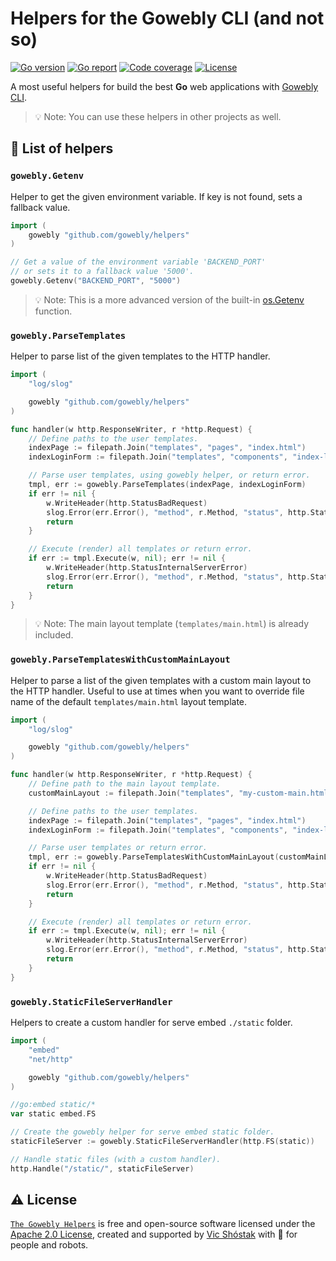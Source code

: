 # Helpers for the Gowebly CLI (and not so)

[![Go version][go_version_img]][go_dev_url]
[![Go report][go_report_img]][go_report_url]
[![Code coverage][go_code_coverage_img]][go_code_coverage_url]
[![License][repo_license_img]][repo_license_url]

A most useful helpers for build the best **Go** web applications with [Gowebly CLI][gowebly_url].

> 💡 Note: You can use these helpers in other projects as well.

## 📖 List of helpers

### `gowebly.Getenv`

Helper to get the given environment variable. If key is not found, sets a fallback value.

```go
import (
    gowebly "github.com/gowebly/helpers"
)

// Get a value of the environment variable 'BACKEND_PORT'
// or sets it to a fallback value '5000'.
gowebly.Getenv("BACKEND_PORT", "5000")
```

> 💡 Note: This is a more advanced version of the built-in [os.Getenv][go_os_getenv_url] function.

### `gowebly.ParseTemplates`

Helper to parse list of the given templates to the HTTP handler.

```go
import (
    "log/slog"

    gowebly "github.com/gowebly/helpers"
)

func handler(w http.ResponseWriter, r *http.Request) {
    // Define paths to the user templates.
    indexPage := filepath.Join("templates", "pages", "index.html")
    indexLoginForm := filepath.Join("templates", "components", "index-login-form.html")

    // Parse user templates, using gowebly helper, or return error.
    tmpl, err := gowebly.ParseTemplates(indexPage, indexLoginForm)
    if err != nil {
        w.WriteHeader(http.StatusBadRequest)
        slog.Error(err.Error(), "method", r.Method, "status", http.StatusBadRequest, "path", r.URL.Path)
        return
    }

    // Execute (render) all templates or return error.
    if err := tmpl.Execute(w, nil); err != nil {
        w.WriteHeader(http.StatusInternalServerError)
        slog.Error(err.Error(), "method", r.Method, "status", http.StatusInternalServerError, "path", r.URL.Path)
        return
    }
}
```

> 💡 Note: The main layout template (`templates/main.html`) is already included.

### `gowebly.ParseTemplatesWithCustomMainLayout`

Helper to parse a list of the given templates with a custom main layout to the HTTP handler. Useful to use at times when you want to override file name of the default `templates/main.html` layout template.

```go
import (
    "log/slog"

    gowebly "github.com/gowebly/helpers"
)

func handler(w http.ResponseWriter, r *http.Request) {
    // Define path to the main layout template.
    customMainLayout := filepath.Join("templates", "my-custom-main.html")

    // Define paths to the user templates.
    indexPage := filepath.Join("templates", "pages", "index.html")
    indexLoginForm := filepath.Join("templates", "components", "index-login-form.html")

    // Parse user templates or return error.
    tmpl, err := gowebly.ParseTemplatesWithCustomMainLayout(customMainLayout, indexPage, indexLoginForm)
    if err != nil {
        w.WriteHeader(http.StatusBadRequest)
        slog.Error(err.Error(), "method", r.Method, "status", http.StatusBadRequest, "path", r.URL.Path)
        return
    }

    // Execute (render) all templates or return error.
    if err := tmpl.Execute(w, nil); err != nil {
        w.WriteHeader(http.StatusInternalServerError)
        slog.Error(err.Error(), "method", r.Method, "status", http.StatusInternalServerError, "path", r.URL.Path)
        return
    }
}
```

### `gowebly.StaticFileServerHandler`

Helpers to create a custom handler for serve embed `./static` folder.

```go
import (
    "embed"
    "net/http"

    gowebly "github.com/gowebly/helpers"
)

//go:embed static/*
var static embed.FS

// Create the gowebly helper for serve embed static folder.
staticFileServer := gowebly.StaticFileServerHandler(http.FS(static))

// Handle static files (with a custom handler).
http.Handle("/static/", staticFileServer)
```

## ⚠️ License

[`The Gowebly Helpers`][repo_url] is free and open-source software licensed under the [Apache 2.0 License][repo_license_url], created and supported by [Vic Shóstak][author_url] with 🩵 for people and robots.

<!-- Go links -->

[go_report_url]: https://goreportcard.com/report/github.com/gowebly/helpers
[go_dev_url]: https://pkg.go.dev/github.com/gowebly/helpers
[go_version_img]: https://img.shields.io/badge/Go-1.22+-00ADD8?style=for-the-badge&logo=go
[go_code_coverage_url]: https://codecov.io/gh/gowebly/helpers
[go_code_coverage_img]: https://img.shields.io/codecov/c/gh/gowebly/helpers.svg?logo=codecov&style=for-the-badge
[go_report_img]: https://img.shields.io/badge/Go_report-A+-success?style=for-the-badge&logo=none
[go_os_getenv_url]: https://pkg.go.dev/os#Getenv

<!-- Repository links -->

[repo_url]: https://github.com/gowebly/helpers
[repo_license_url]: https://github.com/gowebly/helpers/blob/main/LICENSE
[repo_license_img]: https://img.shields.io/badge/license-Apache_2.0-red?style=for-the-badge&logo=none

<!-- Author links -->

[author_url]: https://github.com/koddr

<!-- README links -->

[gowebly_url]: https://github.com/gowebly/gowebly
